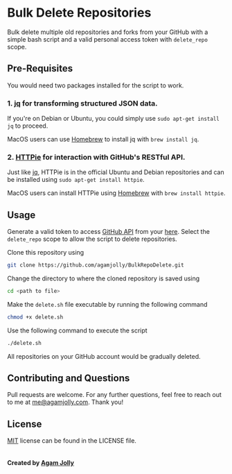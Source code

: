# Bulk Delete Repositories

Bulk delete multiple old repositories and forks from your GitHub with a simple bash script and a valid personal access token with `delete_repo` scope. 

## Pre-Requisites
You would need two packages installed for the script to work.
 ### 1. [jq](https://stedolan.github.io/jq/download/) for transforming structured JSON data. 
  If you're on Debian or Ubuntu, you could simply use `sudo apt-get install jq` to proceed. 
 
 MacOS users can use [Homebrew](https://www.brew.sh) to install jq with `brew install jq`.
### 2. [HTTPie](https://www.httpie.org) for interaction with GitHub's RESTful API. 
 
 Just like [jq](https://stedolan.github.io/jq/download/), HTTPie is in the official Ubuntu and Debian repositories and can be installed using `sudo apt-get install httpie`. 

MacOS users can install HTTPie using [Homebrew](https://www.brew.sh) with `brew install httpie`.

## Usage

Generate a valid token to access [GitHub API](https://www.developer.github.com/) from your [here](https://github.com/settings/tokens). Select the `delete_repo` scope to allow the script to delete repositories.

Clone this repository using 
```bash
git clone https://github.com/agamjolly/BulkRepoDelete.git
```
Change the directory to where the cloned repository is saved using 
```bash
cd <path to file>
```
Make the `delete.sh` file executable by running the following command 
```bash
chmod +x delete.sh
```
Use the following command to execute the script
```bash
./delete.sh
```
All repositories on your GitHub account would be gradually deleted. 

## Contributing and Questions
Pull requests are welcome. For any further questions, feel free to reach out to me at me@agamjolly.com. Thank you! 

## License
[MIT](https://choosealicense.com/licenses/mit/) license can be found in the LICENSE file. 
<br><br><br>**Created by [Agam Jolly](https://www.agamjolly.com)**
